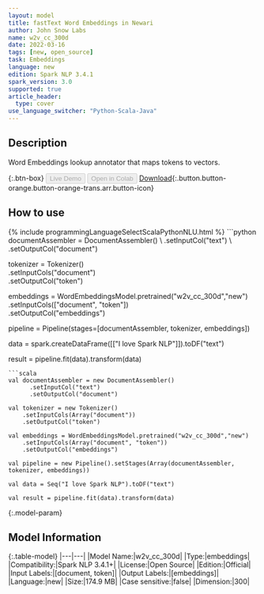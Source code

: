 ```yaml
---
layout: model
title: fastText Word Embeddings in Newari
author: John Snow Labs
name: w2v_cc_300d
date: 2022-03-16
tags: [new, open_source]
task: Embeddings
language: new
edition: Spark NLP 3.4.1
spark_version: 3.0
supported: true
article_header:
  type: cover
use_language_switcher: "Python-Scala-Java"
---
```


## Description

Word Embeddings lookup annotator that maps tokens to vectors.

{:.btn-box}
<button class="button button-orange" disabled>Live Demo</button>
<button class="button button-orange" disabled>Open in Colab</button>
[Download](https://s3.amazonaws.com/auxdata.johnsnowlabs.com/public/models/w2v_cc_300d_new_3.4.1_3.0_1647448157849.zip){:.button.button-orange.button-orange-trans.arr.button-icon}

## How to use



<div class="tabs-box" markdown="1">
{% include programmingLanguageSelectScalaPythonNLU.html %}
```python
documentAssembler = DocumentAssembler() \
    .setInputCol("text") \
    .setOutputCol("document")

tokenizer = Tokenizer() \
    .setInputCols("document") \
    .setOutputCol("token")
  
embeddings = WordEmbeddingsModel.pretrained("w2v_cc_300d","new") \
    .setInputCols(["document", "token"]) \
    .setOutputCol("embeddings")
    
pipeline = Pipeline(stages=[documentAssembler, tokenizer, embeddings])

data = spark.createDataFrame([["I love Spark NLP"]]).toDF("text")

result = pipeline.fit(data).transform(data)
```
```scala
val documentAssembler = new DocumentAssembler() 
      .setInputCol("text") 
      .setOutputCol("document")
 
val tokenizer = new Tokenizer() 
    .setInputCols(Array("document"))
    .setOutputCol("token")

val embeddings = WordEmbeddingsModel.pretrained("w2v_cc_300d","new") 
    .setInputCols(Array("document", "token")) 
    .setOutputCol("embeddings")

val pipeline = new Pipeline().setStages(Array(documentAssembler, tokenizer, embeddings))

val data = Seq("I love Spark NLP").toDF("text")

val result = pipeline.fit(data).transform(data)
```
</div>

{:.model-param}
## Model Information

{:.table-model}
|---|---|
|Model Name:|w2v_cc_300d|
|Type:|embeddings|
|Compatibility:|Spark NLP 3.4.1+|
|License:|Open Source|
|Edition:|Official|
|Input Labels:|[document, token]|
|Output Labels:|[embeddings]|
|Language:|new|
|Size:|174.9 MB|
|Case sensitive:|false|
|Dimension:|300|